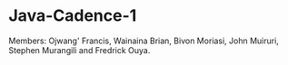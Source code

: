 # Java-Cadence-1
Members: Ojwang' Francis, Wainaina Brian, Bivon Moriasi, John Muiruri, Stephen Murangili and Fredrick Ouya.
